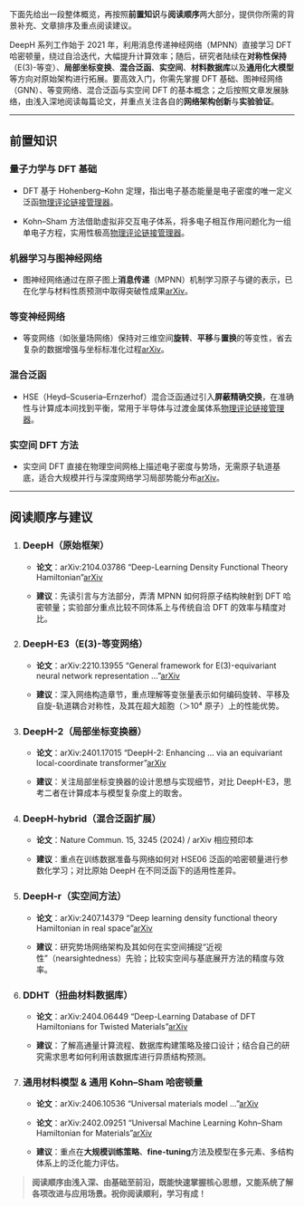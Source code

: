 下面先给出一段整体概览，再按照**前置知识**与**阅读顺序**两大部分，提供你所需的背景补充、文章排序及重点阅读建议。

DeepH 系列工作始于 2021 年，利用消息传递神经网络（MPNN）直接学习 DFT 哈密顿量，绕过自洽迭代，大幅提升计算效率；随后，研究者陆续在**对称性保持**（E(3)-等变）、**局部坐标变换**、**混合泛函**、**实空间**、**材料数据库**以及**通用化大模型**等方向对原始架构进行拓展。要高效入门，你需先掌握 DFT 基础、图神经网络（GNN）、等变网络、混合泛函与实空间 DFT 的基本概念；之后按照文章发展脉络，由浅入深地阅读每篇论文，并重点关注各自的**网络架构创新**与**实验验证**。

---

## 前置知识

### 量子力学与 DFT 基础

- DFT 基于 Hohenberg–Kohn 定理，指出电子基态能量是电子密度的唯一定义泛函[物理评论链接管理器](https://link.aps.org/doi/10.1103/PhysRev.136.B864?utm_source=chatgpt.com)。
    
- Kohn–Sham 方法借助虚拟非交互电子体系，将多电子相互作用问题化为一组单电子方程，实用性极高[物理评论链接管理器](https://link.aps.org/doi/10.1103/PhysRev.140.A1133?utm_source=chatgpt.com)。
    

### 机器学习与图神经网络

- 图神经网络通过在原子图上**消息传递**（MPNN）机制学习原子与键的表示，已在化学与材料性质预测中取得突破性成果[arXiv](https://arxiv.org/abs/1704.01212?utm_source=chatgpt.com)。
    

### 等变神经网络

- 等变网络（如张量场网络）保持对三维空间**旋转**、**平移**与**置换**的等变性，省去复杂的数据增强与坐标标准化过程[arXiv](https://arxiv.org/abs/1802.08219?utm_source=chatgpt.com)。
    

### 混合泛函

- HSE（Heyd–Scuseria–Ernzerhof）混合泛函通过引入**屏蔽精确交换**，在准确性与计算成本间找到平衡，常用于半导体与过渡金属体系[物理评论链接管理器](https://link.aps.org/doi/10.1103/PhysRevB.80.115205?utm_source=chatgpt.com)。
    

### 实空间 DFT 方法

- 实空间 DFT 直接在物理空间网格上描述电子密度与势场，无需原子轨道基底，适合大规模并行与深度网络学习局部势能分布[arXiv](https://arxiv.org/abs/2407.14379?utm_source=chatgpt.com)。
    

---

## 阅读顺序与建议

1. ### DeepH（原始框架）
    
    - **论文**：arXiv:2104.03786 “Deep-Learning Density Functional Theory Hamiltonian”[arXiv](https://arxiv.org/abs/2104.03786?utm_source=chatgpt.com)
        
    - **建议**：先读引言与方法部分，弄清 MPNN 如何将原子结构映射到 DFT 哈密顿量；实验部分重点比较不同体系上与传统自洽 DFT 的效率与精度对比。
        
2. ### DeepH-E3（E(3)-等变网络）
    
    - **论文**：arXiv:2210.13955 “General framework for E(3)-equivariant neural network representation …”[arXiv](https://arxiv.org/abs/2210.13955?utm_source=chatgpt.com)
        
    - **建议**：深入网络构造章节，重点理解等变张量表示如何编码旋转、平移及自旋-轨道耦合对称性，及其在超大超胞（＞10⁴ 原子）上的性能优势。
        
3. ### DeepH-2（局部坐标变换器）
    
    - **论文**：arXiv:2401.17015 “DeepH-2: Enhancing … via an equivariant local-coordinate transformer”[arXiv](https://arxiv.org/abs/2401.17015?utm_source=chatgpt.com)
        
    - **建议**：关注局部坐标变换器的设计思想与实现细节，对比 DeepH-E3，思考二者在计算成本与模型复杂度上的取舍。
        
4. ### DeepH-hybrid（混合泛函扩展）
    
    - **论文**：Nature Commun. 15, 3245 (2024) / arXiv 相应预印本
        
    - **建议**：重点在训练数据准备与网络如何对 HSE06 泛函的哈密顿量进行参数化学习；对比原始 DeepH 在不同泛函下的适用性差异。
        
5. ### DeepH-r（实空间方法）
    
    - **论文**：arXiv:2407.14379 “Deep learning density functional theory Hamiltonian in real space”[arXiv](https://arxiv.org/abs/2407.14379?utm_source=chatgpt.com)
        
    - **建议**：研究势场网络架构及其如何在实空间捕捉“近视性”（nearsightedness）先验；比较实空间与基底展开方法的精度与效率。
        
6. ### DDHT（扭曲材料数据库）
    
    - **论文**：arXiv:2404.06449 “Deep-Learning Database of DFT Hamiltonians for Twisted Materials”[arXiv](https://arxiv.org/abs/2404.06449?utm_source=chatgpt.com)
        
    - **建议**：了解高通量计算流程、数据库构建策略及接口设计；结合自己的研究需求思考如何利用该数据库进行异质结构预测。
        
7. ### 通用材料模型 & 通用 Kohn–Sham 哈密顿量
    
    - **论文**：arXiv:2406.10536 “Universal materials model …”[arXiv](https://arxiv.org/abs/2406.10536?utm_source=chatgpt.com)
        
    - **论文**：arXiv:2402.09251 “Universal Machine Learning Kohn–Sham Hamiltonian for Materials”[arXiv](https://arxiv.org/html/2404.06449v1?utm_source=chatgpt.com)
        
    - **建议**：重点在**大规模训练策略**、**fine-tuning**方法及模型在多元素、多结构体系上的泛化能力评估。
        

> **阅读顺序由浅入深、由基础至前沿，既能快速掌握核心思想，又能系统了解各项改进与应用场景。祝你阅读顺利，学习有成！**